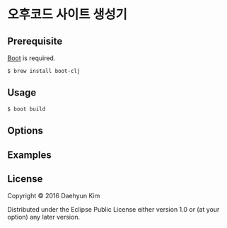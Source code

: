 # 오후코드 사이트 생성기

## Prerequisite

[Boot](http://boot-clj.com) is required.

    $ brew install boot-clj

## Usage

    $ boot build

## Options

## Examples

## License

Copyright © 2016 Daehyun Kim

Distributed under the Eclipse Public License either version 1.0 or (at
your option) any later version.
